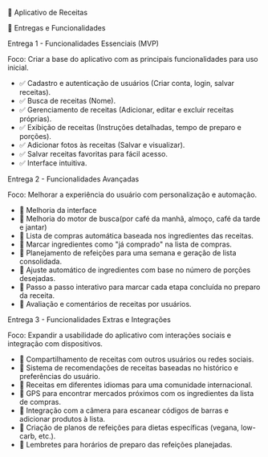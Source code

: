 📌 Aplicativo de Receitas

🚀 Entregas e Funcionalidades

Entrega 1 - Funcionalidades Essenciais (MVP)

Foco: Criar a base do aplicativo com as principais funcionalidades para uso inicial.

* ✅ Cadastro e autenticação de usuários (Criar conta, login, salvar receitas).
* ✅ Busca de receitas (Nome).
* ✅ Gerenciamento de receitas (Adicionar, editar e excluir receitas próprias).
* ✅ Exibição de receitas (Instruções detalhadas, tempo de preparo e porções).
* ✅ Adicionar fotos às receitas (Salvar e visualizar).
* ✅ Salvar receitas favoritas para fácil acesso.
* ✅ Interface intuitiva.

Entrega 2 - Funcionalidades Avançadas

Foco: Melhorar a experiência do usuário com personalização e automação.
* 🔹 Melhoria da interface
* 🔹 Melhoria do motor de busca(por café da manhã, almoço, café da tarde e jantar)
* 🔹 Lista de compras automática baseada nos ingredientes das receitas.
* 🔹 Marcar ingredientes como "já comprado" na lista de compras.
* 🔹 Planejamento de refeições para uma semana e geração de lista consolidada.
* 🔹 Ajuste automático de ingredientes com base no número de porções desejadas.
* 🔹 Passo a passo interativo para marcar cada etapa concluída no preparo da receita.
* 🔹 Avaliação e comentários de receitas por usuários.

Entrega 3 - Funcionalidades Extras e Integrações

Foco: Expandir a usabilidade do aplicativo com interações sociais e integração com dispositivos.

* 🔸 Compartilhamento de receitas com outros usuários ou redes sociais.
* 🔸 Sistema de recomendações de receitas baseadas no histórico e preferências do usuário.
* 🔸 Receitas em diferentes idiomas para uma comunidade internacional.
* 🔸 GPS para encontrar mercados próximos com os ingredientes da lista de compras.
* 🔸 Integração com a câmera para escanear códigos de barras e adicionar produtos à lista.
* 🔸 Criação de planos de refeições para dietas específicas (vegana, low-carb, etc.).
* 🔸 Lembretes para horários de preparo das refeições planejadas.
